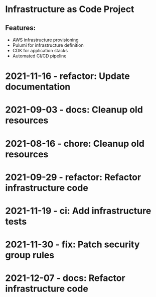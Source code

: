 ﻿# Infrastructure as Code Project

## Features:
- AWS infrastructure provisioning
- Pulumi for infrastructure definition
- CDK for application stacks
- Automated CI/CD pipeline

# 2021-11-16 - refactor: Update documentation

# 2021-09-03 - docs: Cleanup old resources

# 2021-08-16 - chore: Cleanup old resources

# 2021-09-29 - refactor: Refactor infrastructure code

# 2021-11-19 - ci: Add infrastructure tests

# 2021-11-30 - fix: Patch security group rules

# 2021-12-07 - docs: Refactor infrastructure code
